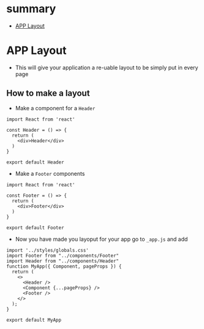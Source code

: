 # summary 

- [APP Layout](#APP-Layout)



# APP Layout 
- This will give your application a re-uable layout to be simply put in every page

## How to make a layout 

- Make a component for a ```Header```

```
import React from 'react'

const Header = () => {
  return (
    <div>Header</div>
  )
}

export default Header
```

- Make a ```Footer``` components

```
import React from 'react'

const Footer = () => {
  return (
    <div>Footer</div>
  )
}

export default Footer
```

- Now you have made you layoput for your app go to ```_app.js``` and add 

```
import '../styles/globals.css'
import Footer from "../components/Footer"
import Header from "../components/Header"
function MyApp({ Component, pageProps }) {
  return (
    <>
      <Header />
      <Component {...pageProps} />
      <Footer />
    </>
  );
}

export default MyApp

```
